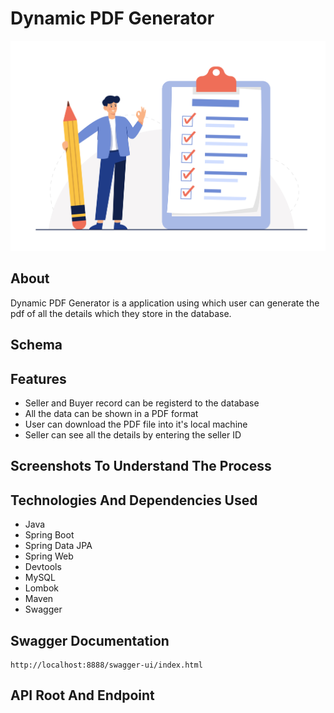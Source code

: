 # Dynamic PDF Generator

![](https://github.com/Suresh170411/PayPal_assignment/blob/main/Images/Checklist.jpg)

## About
Dynamic PDF Generator is a application using which user can generate the pdf of all the details which they store in the database.

## Schema


## Features

- Seller and Buyer record can be registerd to the database
- All the data can be shown in a PDF format
- User can download the PDF file into it's local machine
- Seller can see all the details by entering the seller ID


## Screenshots To Understand The Process

## Technologies And Dependencies Used
- Java
- Spring Boot
- Spring Data JPA
- Spring Web
- Devtools
- MySQL
- Lombok
- Maven
- Swagger

## Swagger Documentation
```
http://localhost:8888/swagger-ui/index.html
```

## API Root And Endpoint